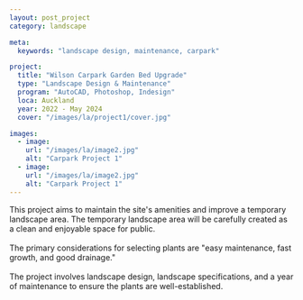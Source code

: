 ```yaml
---
layout: post_project
category: landscape

meta:
  keywords: "landscape design, maintenance, carpark"

project:
  title: "Wilson Carpark Garden Bed Upgrade"
  type: "Landscape Design & Maintenance"
  program: "AutoCAD, Photoshop, Indesign"
  loca: Auckland
  year: 2022 - May 2024
  cover: "/images/la/project1/cover.jpg"

images:
  - image:
    url: "/images/la/image2.jpg"
    alt: "Carpark Project 1"
  - image:
    url: "/images/la/image2.jpg"
    alt: "Carpark Project 1"
---
```

<p>This project aims to maintain the site's amenities and improve a temporary landscape area. The temporary landscape area will be carefully created as a clean and enjoyable space for public.
<br><br>
The primary considerations for selecting plants are "easy maintenance, fast growth, and good drainage."
<br><br>
The project involves landscape design, landscape specifications, and a year of maintenance to ensure the plants are well-established.</p>
